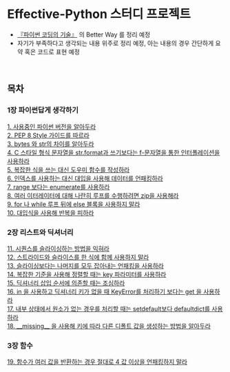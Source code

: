 # Effective-Python 스터디 프로젝트


* [『파이썬 코딩의 기술』](http://book.naver.com/bookdb/book_detail.nhn?bid=10382589) 의 Better Way 를 정리 예정
* 자기가 부족하다고 생각되는 내용 위주로 정리 예정, 아는 내용의 경우 간단하게 요약 혹은 코드로 표현 예정

<br>

## 목차


### 1장 파이썬답게 생각하기  
  
[1. 사용중인 파이썬 버전을 알아두라](./summary/BetterWay01.md)  
[2. PEP 8 Style 가이드를 따르라](./summary/BetterWay02.md)  
[3. bytes 와 str의 차이를 알아두라](./summary/BetterWay03.md)  
[4. C 스타일 형식 문자열을 str.format과 쓰기보다는 f-문자열을 통한 인터폴레이션을 사용하라](./summary/BetterWay04.md)  
[5. 복잡한 식을 쓰는 대신 도우미 함수를 작성하라](./summary/BetterWay05.md)  
[6. 인덱스를 사용하는 대신 대입을 사용해 데이터를 언패킹하라](./summary/BetterWay06.md)  
[7. range 보다는 enumerate를 사용하라](./summary/BetterWay07.md)  
[8. 여러 이터레이터에 대해 나란히 루프를 수행하려면 zip을 사용해라](./summary/BetterWay08.md)  
[9. for 나 while 루프 뒤에 else 블록을 사용하지 말라](./summary/BetterWay09.md)  
[10. 대입식을 사용해 반복을 피하라](./summary/BetterWay10.md)  

### 2장 리스트와 딕셔너리
  
[11. 시퀀스를 슬라이싱하는 방법을 익혀라](./summary/BetterWay11.md)  
[12. 스트라이드와 슬라이스를 한 식에 함께 사용하지 말라](./summary/BetterWay12.md)  
[13. 슬라이싱보다는 나머지를 모두 잡아내는 언패킹을 사용하라](./summary/BetterWay13.md)  
[14. 복잡한 기준을 사용해 정렬할 때는 key 파라미터를 사용하라](./summary/BetterWay14.md)  
[15. 딕셔너리 삽입 순서에 의존할 때는 조심하라](./summary/BetterWay15.md)  
[16. in 을 사용하고 딕셔너리 키가 없을 때 KeyError를 처리하기 보다는 get 을 사용하라](./summary/BetterWay16.md)  
[17. 내부 상태에서 원소가 없는 경우를 처리할 때는 setdefault보다 defaultdict를 사용하라](./summary/BetterWay17.md)  
[18. \_\_missing\_\_ 을 사용해 키에 따라 다른 디폴트 값을 생성하는 방법을 알아두라](./summary/BetterWay18.md)  

### 3장 함수
  
[19. 함수가 여러 값을 반환하는 경우 절대로 4 값 이상을 언패킹하지 말라](./summary/BetterWay19.md)  
